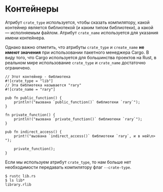 # Контейнеры

Атрибут `crate_type` используется, чтобы сказать компилятору, какой контейнер является библиотекой (и каким типом библиотеки), а какой — исполняемым файлом. Атрибут `crate_name` используется для указания имени контейнера.

Однако важно отметить, что атрибуты `crate_type` и `create_name` **не имеют значения** при использовании пакетного менеджера Cargo. В виду того, что Cargo используется для большинства проектов на Rust, в реальном мире использование `crate_type` и `crate_name` достаточно ограничено.

```rust,editable
// Этот контейнер - библиотека
#![crate_type = "lib"]
// Эта библиотека называется "rary"
#![crate_name = "rary"]

pub fn public_function() {
    println!("вызвана `public_function()` библиотеки `rary`");
}

fn private_function() {
    println!("вызвана `private_function()` библиотеки `rary`");
}

pub fn indirect_access() {
    print!("вызвана `indirect_access()` библиотеки `rary`, и в ней\n> ");

    private_function();
}
```

Если мы используем атрибут `crate_type`, то нам больше нет необходимости передавать компилятору флаг `--crate-type`.

```shell
$ rustc lib.rs
$ ls lib*
library.rlib
```
